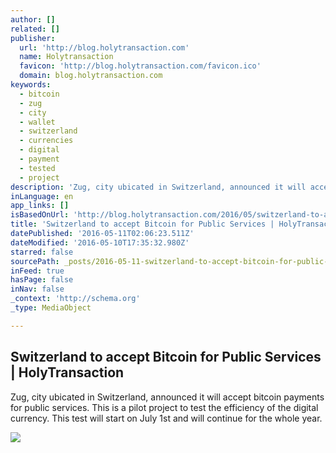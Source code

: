 ```yaml
---
author: []
related: []
publisher:
  url: 'http://blog.holytransaction.com'
  name: Holytransaction
  favicon: 'http://blog.holytransaction.com/favicon.ico'
  domain: blog.holytransaction.com
keywords:
  - bitcoin
  - zug
  - city
  - wallet
  - switzerland
  - currencies
  - digital
  - payment
  - tested
  - project
description: 'Zug, city ubicated in Switzerland, announced it will accept bitcoin payments for public services. This is a pilot project to test the efficiency of the digital currency. This test will start on July 1st and will continue for the whole year.'
inLanguage: en
app_links: []
isBasedOnUrl: 'http://blog.holytransaction.com/2016/05/switzerland-to-accept-bitcoin-for.html'
title: 'Switzerland to accept Bitcoin for Public Services | HolyTransaction'
datePublished: '2016-05-11T02:06:23.511Z'
dateModified: '2016-05-10T17:35:32.980Z'
starred: false
sourcePath: _posts/2016-05-11-switzerland-to-accept-bitcoin-for-public-services-or-holytran.md
inFeed: true
hasPage: false
inNav: false
_context: 'http://schema.org'
_type: MediaObject

---
```

<article style=""><h1>Switzerland to accept Bitcoin for Public Services | HolyTransaction</h1><p>Zug, city ubicated in Switzerland, announced it will accept bitcoin payments for public services. This is a pilot project to test the efficiency of the digital currency. This test will start on July 1st and will continue for the whole year.</p><img src="https://2.bp.blogspot.com/-YpH9FhpH9XM/VzIHxDDrd_I/AAAAAAAAAcc/9AzVllPyOfU7V1AUR17UvjOMoGMNXVKHgCLcB/w1200-h630-p-nu/bern-berne-berna-ch-3-1485600.jpg" /></article>